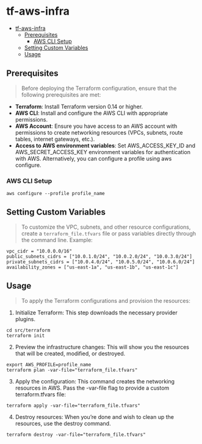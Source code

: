 # tf-aws-infra

- [tf-aws-infra](#tf-aws-infra)
  - [Prerequisites](#prerequisites)
    - [AWS CLI Setup](#aws-cli-setup)
  - [Setting Custom Variables](#setting-custom-variables)
  - [Usage](#usage)

## Prerequisites

> Before deploying the Terraform configuration, ensure that the following prerequisites are met:

- **Terraform**: Install Terraform version 0.14 or higher.
- **AWS CLI**: Install and configure the AWS CLI with appropriate permissions.
- **AWS Account**: Ensure you have access to an AWS account with permissions to create networking resources (VPCs, subnets, route tables, internet gateways, etc.).
- **Access to AWS environment variables**: Set AWS_ACCESS_KEY_ID and AWS_SECRET_ACCESS_KEY environment variables for authentication with AWS. Alternatively, you can configure a profile using aws configure.

### AWS CLI Setup
```
aws configure --profile profile_name
```

## Setting Custom Variables

> To customize the VPC, subnets, and other resource configurations, create a `terraform_file.tfvars` file or pass variables directly through the command line. Example:

```
vpc_cidr = "10.0.0.0/16"
public_subnets_cidrs = ["10.0.1.0/24", "10.0.2.0/24", "10.0.3.0/24"]
private_subnets_cidrs = ["10.0.4.0/24", "10.0.5.0/24", "10.0.6.0/24"]
availability_zones = ["us-east-1a", "us-east-1b", "us-east-1c"]
```

## Usage

> To apply the Terraform configurations and provision the resources:

1.	Initialize Terraform: This step downloads the necessary provider plugins.
```
cd src/terraform
terraform init
```
2.	Preview the infrastructure changes: This will show you the resources that will be created, modified, or destroyed.
```
export AWS_PROFILE=profile_name
terraform plan -var-file="terraform_file.tfvars"
```
3.	Apply the configuration: This command creates the networking resources in AWS. Pass the -var-file flag to provide a custom terraform.tfvars file:
```
terraform apply -var-file="terraform_file.tfvars"
```
4.	Destroy resources: When you’re done and wish to clean up the resources, use the destroy command.
```
terraform destroy -var-file="terraform_file.tfvars"
```
